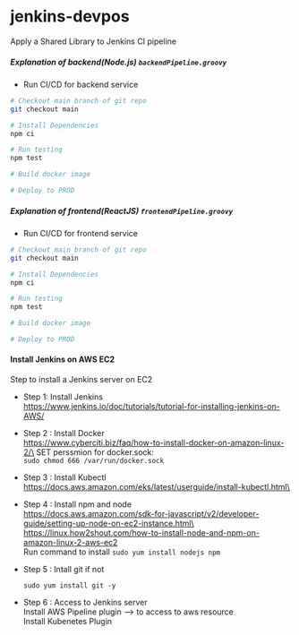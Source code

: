 # jenkins-devpos
Apply a Shared Library to Jenkins CI pipeline

##### Explanation of backend(Node.js) `backendPipeline.groovy`
- Run CI/CD for backend service
```bash
# Checkout main branch of git repo
git checkout main 

# Install Dependencies
npm ci

# Run testing
npm test

# Build docker image

# Deploy to PROD

```

##### Explanation of frontend(ReactJS) `frontendPipeline.groovy`
- Run CI/CD for frontend service
```bash
# Checkout main branch of git repo
git checkout main 

# Install Dependencies
npm ci

# Run testing
npm test

# Build docker image

# Deploy to PROD

```

#### Install Jenkins on AWS EC2
Step to install a Jenkins server on EC2
- Step 1: Install Jenkins\
	https://www.jenkins.io/doc/tutorials/tutorial-for-installing-jenkins-on-AWS/
	
- Step 2 : Install Docker\
 	https://www.cyberciti.biz/faq/how-to-install-docker-on-amazon-linux-2/\
	SET perssmion for docker.sock:\
		```
		sudo chmod 666 /var/run/docker.sock
  		```
	
- Step 3 : Install Kubectl\
	https://docs.aws.amazon.com/eks/latest/userguide/install-kubectl.html\
	
- Step 4 : Install npm and node\
	https://docs.aws.amazon.com/sdk-for-javascript/v2/developer-guide/setting-up-node-on-ec2-instance.html\
	https://linux.how2shout.com/how-to-install-node-and-npm-on-amazon-linux-2-aws-ec2 \
	Run command to install
  		```
		sudo yum install nodejs npm
  		```

- Step 5 : Intall git if not
	``` 
 	sudo yum install git -y
 	```
	
- Step 6 : Access to Jenkins server\
	Install AWS Pipeline plugin --> to access to aws resource\
	Install Kubenetes Plugin
